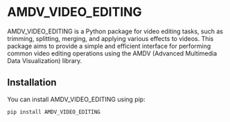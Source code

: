 
# AMDV_VIDEO_EDITING

AMDV_VIDEO_EDITING is a Python package for video editing tasks, such as trimming, splitting, merging, and applying various effects to videos. This package aims to provide a simple and efficient interface for performing common video editing operations using the AMDV (Advanced Multimedia Data Visualization) library.

## Installation

You can install AMDV_VIDEO_EDITING using pip:

```bash
pip install AMDV_VIDEO_EDITING
